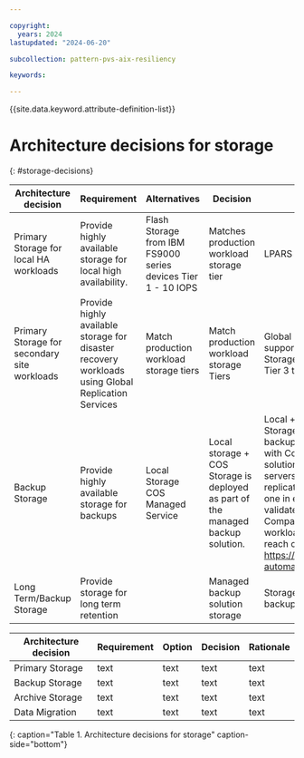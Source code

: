 ```yaml
---

copyright:
  years: 2024
lastupdated: "2024-06-20"

subcollection: pattern-pvs-aix-resiliency

keywords:

---
```


{{site.data.keyword.attribute-definition-list}}

# Architecture decisions for storage
{: #storage-decisions}




| **Architecture decision**                     | **Requirement**                                                                                     | **Alternatives**                                                | **Decision**                                                                      | **Rationale**                                                                                                                                                                                                                                                                                                                                                                                                                                                                                                                                                                                                                                       |
|-----------------------------------------------|-----------------------------------------------------------------------------------------------------|-----------------------------------------------------------------|-----------------------------------------------------------------------------------|-----------------------------------------------------------------------------------------------------------------------------------------------------------------------------------------------------------------------------------------------------------------------------------------------------------------------------------------------------------------------------------------------------------------------------------------------------------------------------------------------------------------------------------------------------------------------------------------------------------------------------------------------------|
| Primary Storage for local HA workloads        | Provide highly available storage for local high availability.                                       | Flash Storage from IBM FS9000 series devices Tier 1 - 10 IOPS   | Matches production workload storage tier                                          | LPARS share the same local storage                                                                                                                                                                                                                                                                                                                                                                                                                                                                                                                                                                                                                  |
| Primary Storage for secondary site workloads  | Provide highly available storage for disaster recovery workloads using Global Replication Services  | Match production workload storage tiers                         | Match production workload storage Tiers                                           | Global Replication Services (GRS) does not support mixed Tiers for the same environment. Storage needs to like to like – Tier 1 to Tier 1, Tier 3 to Tier 3                                                                                                                                                                                                                                                                                                                                                                                                                                                                                         |
| Backup Storage                                | Provide highly available storage for backups                                                        | Local Storage COS Managed Service                               | Local storage + COS Storage is deployed as part of the managed backup solution.   | Local + COS storage for mksysb images Storage is deployed as part of the managed backup solution.  Secure Automated Backup with Compass is a fully managed backup solution for AIX and Linux workloads.  backup servers are preconfigured in data centers and replicated to another region.  2 copies of data, one in each MZR, service is setup in pairs; validate Secure Automated Backup with Compass datacenter pairings match your workload locations.  For sizing and configuration reach out to Cobalt Iron via [support](http://support.cobaltiron.com/) https://cloud.ibm.com/catalog/services/secure-automated-backup-with-compass\#about |
| Long Term/Backup Storage                      | Provide storage for long term retention                                                             |                                                                 | Managed backup solution storage                                                   | Storage is deployed as part of the managed backup solution.                                                                                                                                                                                                                                                                                                                                                                                                                                                                                                                                                                                         |


| Architecture decision| Requirement| Option | Decision| Rationale|
|---|---|---|---|---|
|Primary Storage| text | text | text | text |
|Backup Storage| text | text | text | text |
|Archive Storage| text | text | text | text |
|Data Migration| text | text | text | text |
{: caption="Table 1. Architecture decisions for storage" caption-side="bottom"}
